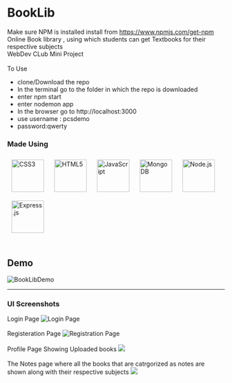 # BookLib
Make sure NPM is installed 
install from https://www.npmjs.com/get-npm<br/>
Online Book library  , using which students can get Textbooks for their respective subjects<br/>
WebDev CLub Mini Project<br/><br/>
To Use 
- clone/Download the repo
- In the terminal go to the folder in which the repo is downloaded
- enter npm start
- enter nodemon app
- In the browser go to http://localhost:3000
- use username : pcsdemo
- password:qwerty



### Made Using   
<div>  
<img style="margin: 10px" src="https://profilinator.rishav.dev/skills-assets/css3-original-wordmark.svg" alt="CSS3" height="75" />  
<img style="margin: 10px" src="https://profilinator.rishav.dev/skills-assets/html5-original-wordmark.svg" alt="HTML5" height="75" />  
<img style="margin: 10px" src="https://profilinator.rishav.dev/skills-assets/javascript-original.svg" alt="JavaScript" height="75" />  
<img style="margin: 10px" src="https://profilinator.rishav.dev/skills-assets/mongodb-original-wordmark.svg" alt="MongoDB" height="75" />  
<img style="margin: 10px" src="https://profilinator.rishav.dev/skills-assets/nodejs-original-wordmark.svg" alt="Node.js" height="75" />  
<img style="margin: 10px" src="https://profilinator.rishav.dev/skills-assets/express-original-wordmark.svg" alt="Express.js" height="75" />  
</div>
<br />

## Demo
![BookLibDemo](https://user-images.githubusercontent.com/19192316/109983374-c576e780-7d28-11eb-915f-30dec5dfa7f9.gif)

---
### UI Screenshots
Login Page
![Login Page](https://i.imgur.com/ZuOe5uo.png)
<br/><br/>
Registeration Page
![Registration Page](https://i.imgur.com/Z7Semum.png)
<br/><br/>
Profile Page Showing Uploaded books
![](https://i.imgur.com/o9NGmkY.png)
<br/><br/>
The Notes page where all the books that are catrgorized as notes are shown along
with their respective subjects
![](https://i.imgur.com/KPowHot.png)
